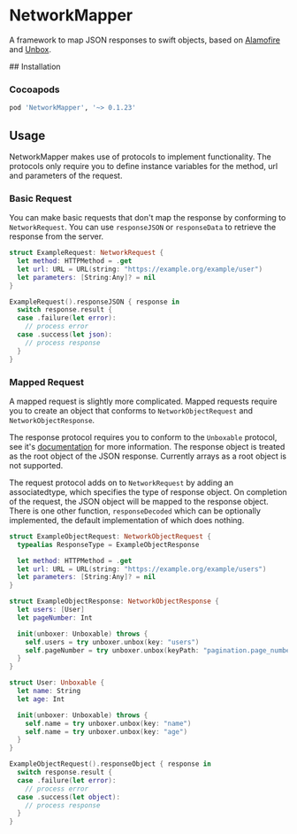 # NetworkMapper

A framework to map JSON responses to swift objects, based on
[Alamofire](https://github.com/Alamofire/Alamofire) and
[Unbox](https://github.com/JohnSundell/Unbox).

## Installation

### Cocoapods
```ruby
pod 'NetworkMapper', '~> 0.1.23'
```

## Usage
NetworkMapper makes use of protocols to implement functionality. The protocols
only require you to define instance variables for the method, url and parameters
of the request.

### Basic Request
You can make basic requests that don't map the response by conforming to
`NetworkRequest`. You can use `responseJSON` or `responseData` to retrieve the
response from the server.

```swift
struct ExampleRequest: NetworkRequest {
  let method: HTTPMethod = .get
  let url: URL = URL(string: "https://example.org/example/user")
  let parameters: [String:Any]? = nil
}

ExampleRequest().responseJSON { response in
  switch response.result {
  case .failure(let error):
    // process error
  case .success(let json):
    // process response
  }
}
```

### Mapped Request
A mapped request is slightly more complicated. Mapped requests require you to
create an object that conforms to `NetworkObjectRequest` and
`NetworkObjectResponse`.

The response protocol requires you to conform to the `Unboxable` protocol, see
it's [documentation](https://github.com/JohnSundell/Unbox#unbox) for more
information. The response object is treated as the root object of the JSON
response. Currently arrays as a root object is not supported.

The request protocol adds on to `NetworkRequest` by adding an associatedtype,
which specifies the type of response object. On completion of the request, the
JSON object will be mapped to the response object. There is one other function,
`responseDecoded` which can be optionally implemented, the default
implementation of which does nothing.

```swift
struct ExampleObjectRequest: NetworkObjectRequest {
  typealias ResponseType = ExampleObjectResponse

  let method: HTTPMethod = .get
  let url: URL = URL(string: "https://example.org/example/users")
  let parameters: [String:Any]? = nil
}

struct ExampleObjectResponse: NetworkObjectResponse {
  let users: [User]
  let pageNumber: Int

  init(unboxer: Unboxable) throws {
    self.users = try unboxer.unbox(key: "users")
    self.pageNumber = try unboxer.unbox(keyPath: "pagination.page_number")
  }
}

struct User: Unboxable {
  let name: String
  let age: Int

  init(unboxer: Unboxable) throws {
    self.name = try unboxer.unbox(key: "name")
    self.name = try unboxer.unbox(key: "age")
  }
}

ExampleObjectRequest().responseObject { response in
  switch response.result {
  case .failure(let error):
    // process error
  case .success(let object):
    // process response
  }
}
```
